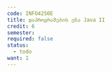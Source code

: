 ```yaml
---
code: INFO4250E
title: დაპროგრამების ენა Java II
credit: 6
semester: 
required: false
status:
  - todo
want: 1
---
```



